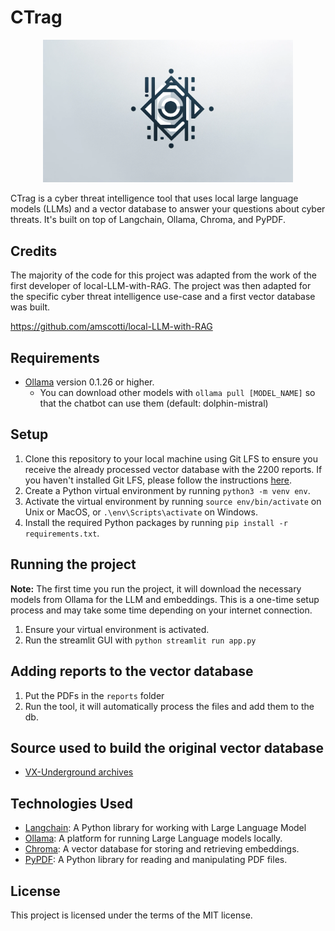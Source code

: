 # CTrag

<p align="center">
    <img src="images/logo.webp" width="400s">
</p>

CTrag is a cyber threat intelligence tool that uses local large language models (LLMs) and a vector database to answer your questions about cyber threats. It's built on top of Langchain, Ollama, Chroma, and PyPDF.

## Credits

The majority of the code for this project was adapted from the work of the first developer of local-LLM-with-RAG. The project was then adapted for the specific cyber threat intelligence use-case and a first vector database was built.

https://github.com/amscotti/local-LLM-with-RAG

## Requirements

- [Ollama](https://ollama.ai/) version 0.1.26 or higher.
  - You can download other models with `ollama pull [MODEL_NAME]` so that the chatbot can use them (default: dolphin-mistral)

## Setup

1. Clone this repository to your local machine using Git LFS to ensure you receive the already processed vector database with the 2200 reports. If you haven't installed Git LFS, please follow the instructions [here](https://git-lfs.github.com/).
2. Create a Python virtual environment by running `python3 -m venv env`.
3. Activate the virtual environment by running `source env/bin/activate` on Unix or MacOS, or `.\env\Scripts\activate` on Windows.
4. Install the required Python packages by running `pip install -r requirements.txt`.

## Running the project

**Note:** The first time you run the project, it will download the necessary models from Ollama for the LLM and embeddings. This is a one-time setup process and may take some time depending on your internet connection.

1. Ensure your virtual environment is activated.
2. Run the streamlit GUI with `python streamlit run app.py`

## Adding reports to the vector database

1. Put the PDFs in the `reports` folder
2. Run the tool, it will automatically process the files and add them to the db.

## Source used to build the original vector database

- [VX-Underground archives](https://vx-underground.org/)

## Technologies Used

- [Langchain](https://github.com/langchain/langchain): A Python library for working with Large Language Model
- [Ollama](https://ollama.ai/): A platform for running Large Language models locally.
- [Chroma](https://docs.trychroma.com/): A vector database for storing and retrieving embeddings.
- [PyPDF](https://pypi.org/project/PyPDF2/): A Python library for reading and manipulating PDF files.

## License

This project is licensed under the terms of the MIT license.